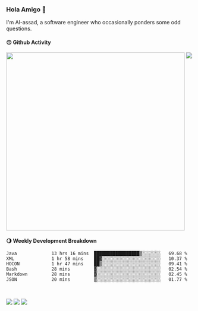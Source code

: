 ### Hola Amigo 🤣   

I'm Al-assad, a software engineer who occasionally ponders some odd questions.  
 
#### 🙃 Github Activity 
<div>
  <img src="https://github-readme-stats.vercel.app/api?username=al-assad&show_icons=true" align="top" style="display: inline-block;" width="480"/>
  <img src="https://github-readme-stats.vercel.app/api/top-langs/?username=al-assad&hide=css,html&langs_count=8&layout=compact" align="top" style="display: inline-block;"/>
</div>

#### 🌖 Weekly Development Breakdown
<!--START_SECTION:waka-->

```text
Java             13 hrs 16 mins  █████████████████▒░░░░░░░   69.68 %
XML              1 hr 58 mins    ██▓░░░░░░░░░░░░░░░░░░░░░░   10.37 %
HOCON            1 hr 47 mins    ██▒░░░░░░░░░░░░░░░░░░░░░░   09.41 %
Bash             28 mins         ▓░░░░░░░░░░░░░░░░░░░░░░░░   02.54 %
Markdown         28 mins         ▓░░░░░░░░░░░░░░░░░░░░░░░░   02.45 %
JSON             20 mins         ▒░░░░░░░░░░░░░░░░░░░░░░░░   01.77 %
```

<!--END_SECTION:waka-->

<br>

<a href="https://twitter.com/Alassad_dev"><img src="https://img.shields.io/badge/Twitter-@Alassad__dev-blue?style=flat&logo=twitter" /></a>
<a href="https://t.me/alassad_dev"><img src="https://img.shields.io/badge/Telegram-@alassad__dev-orange?style=flat&logo=telegram" /></a>
<a href="https://al-assad.github.io"><img src="https://img.shields.io/badge/Blogs-Linying_Assad's_Blog-yellow?style=flat&logo=github" /></a>

